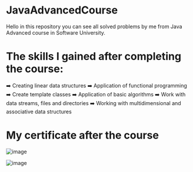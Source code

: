 # JavaAdvancedCourse
Hello in this repository you can see all solved problems by me from Java Advanced course in Software University.
# Тhe skills I gained after completing the course:
➡️ Creating linear data structures
➡️ Application of functional programming
➡️ Create template classes
➡️ Application of basic algorithms
➡️ Work with data streams, files and directories
➡️ Working with multidimensional and associative data structures
#  My certificate after the course
![image](https://github.com/StefanHristov1997/Java_Advanced_Course/assets/133797718/94591261-7b52-4332-91af-c2db201c424c)


![image](https://github.com/StefanHristov1997/ProgrammingInBasicsCourse/assets/133797718/556f0b58-868f-4a67-a076-f0a348e08b16)
